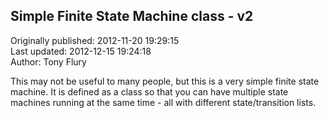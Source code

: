 ## Simple Finite State Machine class - v2  
Originally published: 2012-11-20 19:29:15  
Last updated: 2012-12-15 19:24:18  
Author: Tony Flury  
  
This may not be useful to many people, but this is a very simple finite state machine. It is defined as a class so that you can have multiple state machines running at the same time - all with different state/transition lists.
